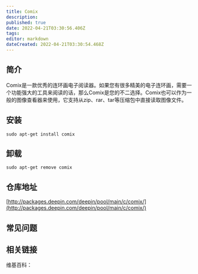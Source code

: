```yaml
---
title: Comix
description: 
published: true
date: 2022-04-21T03:30:56.406Z
tags: 
editor: markdown
dateCreated: 2022-04-21T03:30:54.468Z
---
```


## 简介

Comix是一款优秀的连环画电子阅读器。如果您有很多精美的电子连环画，需要一个功能强大的工具来阅读的话，那么Comix是您的不二选择。Comix也可以作为一般的图像查看器来使用，它支持从zip、rar、tar等压缩包中直接读取图像文件。

## 安装

`sudo apt-get install comix`

## 卸载

`sudo apt-get remove comix`

## 仓库地址

[http://packages.deepin.com/deepin/pool/main/c/comix/](http://packages.deepin.com/deepin/pool/main/c/comix/)


## 常见问题


## 相关链接

维基百科：